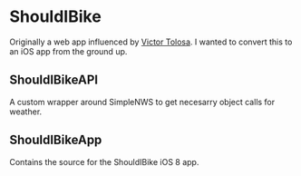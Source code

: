 ShouldIBike
===
Originally a web app influenced by [Victor Tolosa](http://victortolosa.com/bike/). I wanted to convert this to an iOS app from the ground up.

ShouldIBikeAPI
---
A custom wrapper around SimpleNWS to get necesarry object calls for weather.

ShouldIBikeApp
---
Contains the source for the ShouldIBike iOS 8 app.

